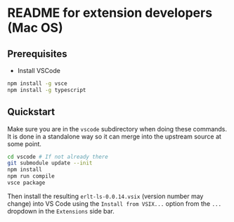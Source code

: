 # README for extension developers (Mac OS)

## Prerequisites

* Install VSCode

```sh
npm install -g vsce
npm install -g typescript
```

## Quickstart

Make sure you are in the `vscode` subdirectory when doing these
commands.  It is done in a standalone way so it can merge into the
upstream source at some point.

```sh
cd vscode # If not already there
git submodule update --init
npm install
npm run compile
vsce package
```

Then install the resulting `erlt-ls-0.0.14.vsix` (version number may change)
into VS Code using the `Install from VSIX...` option from the `...` dropdown
in the `Extensions` side bar.
